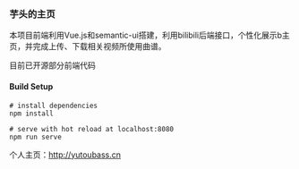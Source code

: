 ### 芋头的主页

本项目前端利用Vue.js和semantic-ui搭建，利用bilibili后端接口，个性化展示b主页，并完成上传、下载相关视频所使用曲谱。

目前已开源部分前端代码

#### Build Setup

```
# install dependencies
npm install

# serve with hot reload at localhost:8080
npm run serve
```
个人主页：http://yutoubass.cn
